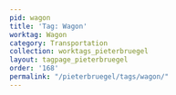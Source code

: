 ```yaml
---
pid: wagon
title: 'Tag: Wagon'
worktag: Wagon
category: Transportation
collection: worktags_pieterbruegel
layout: tagpage_pieterbruegel
order: '168'
permalink: "/pieterbruegel/tags/wagon/"
---
```


